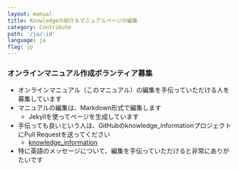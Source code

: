 ```yaml
---
layout: manual
title: Knowledgeの紹介＆マニュアルページの編集
category: Contribute
path: '/ja/:id'
language: ja
flag: jp
---
```




### オンラインマニュアル作成ボランティア募集

- オンラインマニュアル（このマニュアル）の編集を手伝っていただける人を募集しています
- マニュアルの編集は、Markdown形式で編集します
   - Jekyllを使ってページを生成しています
- 手伝っても良いという人は、GitHubのknowledge_informationプロジェクトにPull Requestを送ってください
   - [knowledge_information](https://github.com/support-project/knowledge_information)
- 特に英語のメッセージについて、編集を手伝っていただけると非常にありがたいです 





